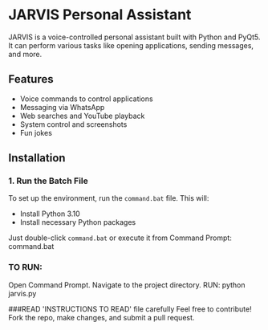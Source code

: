 # JARVIS Personal Assistant

JARVIS is a voice-controlled personal assistant built with Python and PyQt5. It can perform various tasks like opening applications, sending messages, and more.

## Features

- Voice commands to control applications
- Messaging via WhatsApp
- Web searches and YouTube playback
- System control and screenshots
- Fun jokes

## Installation

### 1. Run the Batch File

To set up the environment, run the `command.bat` file. This will:

- Install Python 3.10
- Install necessary Python packages

Just double-click `command.bat` or execute it from Command Prompt:
command.bat

### TO RUN:
Open Command Prompt.
Navigate to the project directory.
RUN: python jarvis.py

###READ 'INSTRUCTIONS TO READ' file carefully
Feel free to contribute! Fork the repo, make changes, and submit a pull request.
